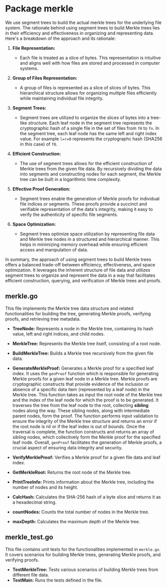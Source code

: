 # Package merkle 

We use segment trees to build the actual merkle trees for the underlying file system. The rationale behind using segment trees to build Merkle trees lies in their efficiency and effectiveness in organizing and representing data. Here's a breakdown of the approach and its rationale:

1. **File Representation:** 
   - Each file is treated as a slice of bytes. This representation is intuitive and aligns well with how files are stored and processed in computer systems.

2. **Group of Files Representation:**
   - A group of files is represented as a slice of slices of bytes. This hierarchical structure allows for organizing multiple files efficiently while maintaining individual file integrity.

3. **Segment Trees:**
   - Segment trees are utilized to organize the slices of bytes into a tree-like structure. Each leaf node in the segment tree represents the cryptographic hash
   of a single file in the set of files from `f0` to `fn`. In the segment tree, each leaf node has the same left and right index value. For example `l=r=0` represents
   the cryptographc hash (SHA256 in this case) of `f0`. 

4. **Efficient Construction:**
   - The use of segment trees allows for the efficient construction of Merkle trees from the given file data. By recursively dividing the data into segments and constructing nodes for each segment, the Merkle tree can be built in a logarithmic time complexity.

5. **Effective Proof Generation:**
   - Segment trees enable the generation of Merkle proofs for individual file indices or segments. These proofs provide a succinct and verifiable representation of the data's integrity, making it easy to verify the authenticity of specific file segments.

6. **Space Optimization:**
   - Segment trees optimize space utilization by representing file data and Merkle tree nodes in a structured and hierarchical manner. This helps in minimizing memory overhead while ensuring efficient access and manipulation of data.

In summary, the approach of using segment trees to build Merkle trees offers a balanced trade-off between efficiency, effectiveness, and space optimization. It leverages the inherent structure of file data and utilizes segment trees to organize and represent the data in a way that facilitates efficient construction, querying, and verification of Merkle trees and proofs.

## merkle.go

This file implements the Merkle tree data structure and related functionalities for building the tree, generating Merkle proofs, verifying proofs, and retrieving tree metadata.

- **TreeNode:** Represents a node in the Merkle tree, containing its hash value, left and right indices, and child nodes.

- **MerkleTree:** Represents the Merkle tree itself, consisting of a root node.

- **BuildMerkleTree:** Builds a Merkle tree recursively from the given file data.

- **GenerateMerkleProof:** Generates a Merkle proof for a specified leaf index. It uses the `genProof` function which is responsible for generating Merkle proofs for a given leaf node in a Merkle tree. Merkle proofs are cryptographic constructs that provide evidence of the inclusion or absence of a specific data item (represented by a leaf node) in the Merkle tree. This function takes as input the root node of the Merkle tree and the index of the leaf node for which the proof is to be generated. It traverses the tree from the leaf node to the root, collecting **sibling** nodes along the way. These sibling nodes, along with intermediate parent nodes, form the proof.
The function performs input validation to ensure the integrity of the Merkle tree structure and returns an error if the root node is nil or if the leaf index is out of bounds. Once the traversal is complete, the function constructs and returns an array of sibling nodes, which collectively form the Merkle proof for the specified leaf node. Overall, `genProof` facilitates the generation of Merkle proofs, a crucial aspect of ensuring data integrity and security.

- **VerifyMerkleProof:** Verifies a Merkle proof for a given file data and leaf index.

- **GetMerkleRoot:** Returns the root node of the Merkle tree.

- **PrintTreeInfo:** Prints information about the Merkle tree, including the number of nodes and its height.

- **CalcHash:** Calculates the SHA-256 hash of a byte slice and returns it as a hexadecimal string.

- **countNodes:** Counts the total number of nodes in the Merkle tree.

- **maxDepth:** Calculates the maximum depth of the Merkle tree.

## merkle_test.go

This file contains unit tests for the functionalities implemented in `merkle.go`. It covers scenarios for building Merkle trees, generating Merkle proofs, and verifying proofs.

- **TestMerkleTree:** Tests various scenarios of building Merkle trees from different file data.
- **TestMain:** Runs the tests defined in the file.


